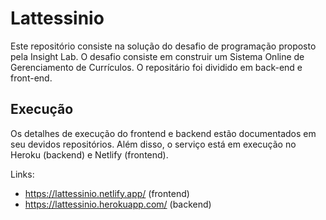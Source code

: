 # Lattessinio


Este repositório consiste na solução do desafio de programação proposto pela Insight Lab.
O desafio consiste em construir um Sistema Online de Gerenciamento de Currículos. O repositário foi dividido em back-end e front-end.

## Execução

Os detalhes de execução do frontend e backend estão documentados em seu devidos repositórios. Além disso, o serviço está em execução no Heroku (backend) e Netlify (frontend).

Links:
* https://lattessinio.netlify.app/ (frontend)
* https://lattessinio.herokuapp.com/ (backend)
